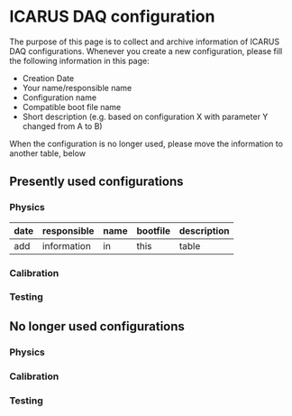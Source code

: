 # ICARUS DAQ configuration
The purpose of this page is to collect and archive information of ICARUS DAQ configurations. Whenever you create a new configuration, please fill the following information in this page:

- Creation Date
- Your name/responsible name
- Configuration name
- Compatible boot file name
- Short description (e.g. based on configuration X with parameter Y changed from A to B)

When the configuration is no longer used, please move the information to another table, below

## Presently used configurations
### Physics

| date | responsible | name | bootfile | description |
| ---- | ----------- | ---- | -------- | ----------- |
| add  | information |  in  |   this   |  table      |

### Calibration
### Testing

## No longer used configurations
### Physics
### Calibration
### Testing
